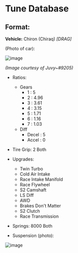 # Tune Database

## Format:

**Vehicle:** Chiron (Chiraq) *[DRAG]*

(Photo of car):

![image](https://user-images.githubusercontent.com/70358442/158907767-4fd36082-75e6-4f3c-88bb-337007458186.png)

*(Image courtesy of Juvy~#9205)*

- Ratios:
   - Gears
     - 1 : 5
     - 2 : 4.96
     - 3 : 3.61
     - 4 : 3.15
     - 5 : 1.71
     - 6 : 1.16
     - 7 : 1.03
  - Diff
     - Decel : 5
     - Accel : 0

- Tire Grip: 2 Both

- Upgrades:
  - Twin Turbo
  - Cold Air Intake
  - Race Intake Manifold
  - Race Flywheel
  - S2 Camshaft
  - LS Diff
  - AWD
  - Brakes Don't Matter 
  - S2 Clutch
  - Race Transmission

- Springs: 8000 Both

- Suspension (photo):

![image](https://user-images.githubusercontent.com/70358442/158907419-b2e2ec3e-f0ab-4fd4-b3d2-0a082748ea83.png)

